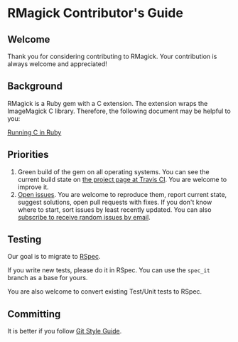 RMagick Contributor's Guide
===========================

Welcome
-------

Thank you for considering contributing to RMagick. Your contribution is always welcome and appreciated!


Background
----------

RMagick is a Ruby gem with a C extension. The extension wraps the ImageMagick C library. Therefore, the following document may be helpful to you:

[Running C in Ruby](http://silverhammermba.github.io/emberb/extend/)


Priorities
----------

1. Green build of the gem on all operating systems. You can see the current build state on [the project page at Travis CI](https://travis-ci.org/gemhome/rmagick). You are welcome to improve it.
2. [Open issues](https://github.com/gemhome/rmagick/issues). You are welcome to reproduce them, report current state, suggest solutions, open pull requests with fixes. If you don't know where to start, sort issues by least recently updated. You can also [subscribe to receive random issues by email](http://www.codetriage.com/gemhome/rmagick).


Testing
-------

Our goal is to migrate to [RSpec](http://rspec.info).

If you write new tests, please do it in RSpec. You can use the `spec_it` branch as a base for yours.

You are also welcome to convert existing Test/Unit tests to RSpec.


Committing
----------

It is better if you follow [Git Style Guide](https://github.com/agis-/git-style-guide).
